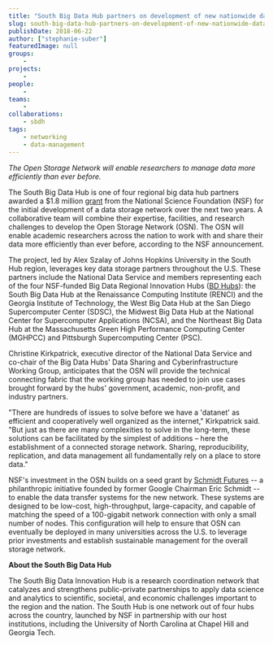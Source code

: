```yaml
---
title: "South Big Data Hub partners on development of new nationwide data storage network under NSF grant"
slug: south-big-data-hub-partners-on-development-of-new-nationwide-data-storage-network-under-nsf-grant
publishDate: 2018-06-22
author: ["stephanie-suber"]
featuredImage: null
groups:
    - 
projects:
    - 
people:
    - 
teams: 
    - 
collaborations:
    - sbdh
tags:
    - networking
    - data-management
---
```

_The Open Storage Network will enable researchers to manage data more efficiently than ever before._ 

The South Big Data Hub is one of four regional big data hub partners awarded a $1.8 million [grant](https://www.nsf.gov/awardsearch/showAward?AWD_ID=1747493) from the National Science Foundation (NSF) for the initial development of a data storage network over the next two years. A collaborative team will combine their expertise, facilities, and research challenges to develop the Open Storage Network (OSN). The OSN will enable academic researchers across the nation to work with and share their data more efficiently than ever before, according to the NSF announcement.

The project, led by Alex Szalay of Johns Hopkins University in the South Hub region, leverages key data storage partners throughout the U.S. These partners include the National Data Service and members representing each of the four NSF-funded Big Data Regional Innovation Hubs ([BD Hubs](https://www.nsf.gov/funding/pgm_summ.jsp?pims_id=505185)): the South Big Data Hub at the Renaissance Computing Institute (RENCI) and the Georgia Institute of Technology, the West Big Data Hub at the San Diego Supercomputer Center (SDSC), the Midwest Big Data Hub at the National Center for Supercomputer Applications (NCSA), and the Northeast Big Data Hub at the Massachusetts Green High Performance Computing Center (MGHPCC) and Pittsburgh Supercomputing Center (PSC).

Christine Kirkpatrick, executive director of the National Data Service and co-chair of the Big Data Hubs' Data Sharing and Cyberinfrastructure Working Group, anticipates that the OSN will provide the technical connecting fabric that the working group has needed to join use cases brought forward by the hubs' government, academic, non-profit, and industry partners.

"There are hundreds of issues to solve before we have a 'datanet' as efficient and cooperatively well organized as the internet," Kirkpatrick said. "But just as there are many complexities to solve in the long-term, these solutions can be facilitated by the simplest of additions – here the establishment of a connected storage network. Sharing, reproducibility, replication, and data management all fundamentally rely on a place to store data."

NSF's investment in the OSN builds on a seed grant by [Schmidt Futures](https://schmidtfutures.com/) -- a philanthropic initiative founded by former Google Chairman Eric Schmidt -- to enable the data transfer systems for the new network. These systems are designed to be low-cost, high-throughput, large-capacity, and capable of matching the speed of a 100-gigabit network connection with only a small number of nodes. This configuration will help to ensure that OSN can eventually be deployed in many universities across the U.S. to leverage prior investments and establish sustainable management for the overall storage network.

**About the South Big Data Hub** 

The South Big Data Innovation Hub is a research coordination network that catalyzes and strengthens public-private partnerships to apply data science and analytics to scientific, societal, and economic challenges important to the region and the nation. The South Hub is one network out of four hubs across the country, launched by NSF in partnership with our host institutions, including the University of North Carolina at Chapel Hill and Georgia Tech.​
